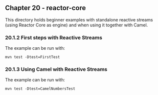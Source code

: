 Chapter 20 - reactor-core
-------------------------

This directory holds beginner examples with standalone reactive streams
(using Reactor Core as engine) and when using it together with Camel.

### 20.1.2 First steps with Reactive Streams

The example can be run with:

    mvn test -Dtest=FirstTest

### 20.1.3 Using Camel with Reactive Streams

The example can be run with:

    mvn test -Dtest=CamelNumbersTest
    
